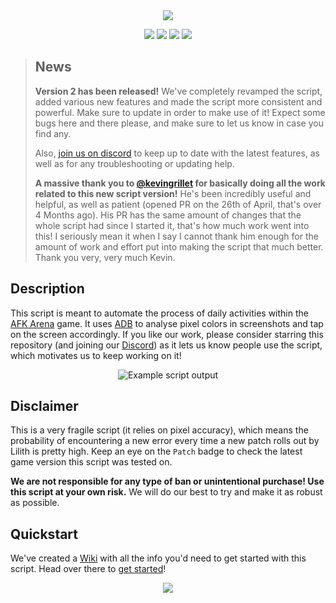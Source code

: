 <!-- Header -->
<div align="center">
   <a href="https://github.com/kyechan99/capsule-render">
      <img align="center" src="https://capsule-render.vercel.app/api?type=waving&color=gradient&height=250&section=header&text=AFK-Daily&fontAlign=30&fontAlignY=35&fontSize=70&desc=Automate%20daily%20activities%20within%20the%20AFK%20Arena%20game&descAlign=55&descSize=25" />
   </a>

   <!-- Badges -->
   <a alt="Script version"><img src="https://img.shields.io/badge/Version-2.2.0-blue"></img></a>
   <a alt="Latest AFK Arena patch tested on"><img src="https://img.shields.io/badge/Patch-1.71.04-blue"></img></a>
   <a alt="Language" href="https://www.gnu.org/software/bash/"><img src="https://img.shields.io/badge/Language-Shell-yellow?logo=gnu-bash&logoColor=yellow"></img></a>
   <a alt="Discord" href="https://discord.gg/Fq2cfqjp8D"><img src="https://img.shields.io/discord/859136061049143307?label=Discord&logo=discord"></img></a>
   </br>
</div>

<!-- Uncomment for news -->
> ## News
>
> **Version 2 has been released!** We've completely revamped the script, added various new features and made the script more consistent and powerful. Make sure to update in order to make use of it! Expect some bugs here and there please, and make sure to let us know in case you find any.
>
> Also, [join us on discord](https://discord.gg/Fq2cfqjp8D) to keep up to date with the latest features, as well as for any troubleshooting or updating help.
>
> **A massive thank you to [@kevingrillet](https://github.com/kevingrillet) for basically doing all the work related to this new script version!** He's been incredibly useful and helpful, as well as patient (opened PR on the 26th of April, that's over 4 Months ago). His PR has the same amount of changes that the whole script had since I started it, that's how much work went into this! I seriously mean it when I say I cannot thank him enough for the amount of work and effort put into making the script that much better. Thank you very, very much Kevin.

## Description

This script is meant to automate the process of daily activities within the [AFK Arena](https://play.google.com/store/apps/details?id=com.lilithgame.hgame.gp&hl=en_US) game. It uses [ADB](https://developer.android.com/studio/command-line/adb) to analyse pixel colors in screenshots and tap on the screen accordingly. If you like our work, please consider starring this repository (and joining our [Discord](https://discord.gg/Fq2cfqjp8D)) as it lets us know people use the script, which motivates us to keep working on it!

<p align="center"><img src="https://i.imgur.com/zgGm8GE.png" alt="Example script output"></p>
<!-- Need to update the capture-->

## Disclaimer

This is a very fragile script (it relies on pixel accuracy), which means the probability of encountering a new error every time a new patch rolls out by Lilith is pretty high. Keep an eye on the `Patch` badge to check the latest game version this script was tested on.

**We are not responsible for any type of ban or unintentional purchase! Use this script at your own risk.** We will do our best to try and make it as robust as possible.

## Quickstart

We've created a [Wiki](https://github.com/zebscripts/AFK-Daily/wiki) with all the info you'd need to get started with this script. Head over there to [get started](https://github.com/zebscripts/AFK-Daily/wiki/Get-started)!

<!-- Footer -->
<div align="center">
   <a href="https://github.com/kyechan99/capsule-render">
      <img align="center" src="https://capsule-render.vercel.app/api?section=footer&type=waving&color=gradient&height=100" />
   </a>
</div>
